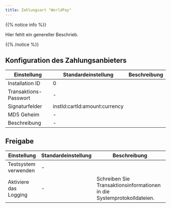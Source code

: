 ```yaml
---
title: Zahlungsart "WorldPay"
---
```


{{% notice info %}}<p>Hier fehlt ein genereller Beschrieb.</p>{{% /notice %}}

## Konfiguration des Zahlungsanbieters

<table>
	<thead>
		<tr>
			<th>Einstellung</th>
			<th>Standardeinstellung</th>
			<th>Beschreibung</th>
		</tr>
	</thead>
	<tbody>
		<tr>
			<td>Installation ID</td>
			<td>0</td>
			<td></td>
		</tr>
		<tr>
			<td>Transaktions-Passwort</td>
			<td>-</td>
			<td></td>
		</tr>
		<tr>
			<td>Signaturfelder</td>
			<td>instId:cartId:amount:currency</td>
			<td></td>
		</tr>
		<tr>
			<td>MD5 Geheim</td>
			<td>-</td>
			<td></td>
		</tr>
		<tr>
			<td>Beschreibung</td>
			<td>-</td>
			<td></td>
		</tr>
	</tbody>
</table>

## Freigabe

<table>
	<thead>
		<tr>
			<th>Einstellung</th>
			<th>Standardeinstellung</th>
			<th>Beschreibung</th>
		</tr>
	</thead>
	<tbody>
		<tr>
			<td>Testsystem verwenden</td>
			<td>-</td>
			<td></td>
		</tr>
		<tr>
			<td>Aktiviere das Logging</td>
			<td>-</td>
			<td>Schreiben Sie Transaktionsinformationen in die Systemprotokolldateien.</td>
		</tr>
	</tbody>
</table>
